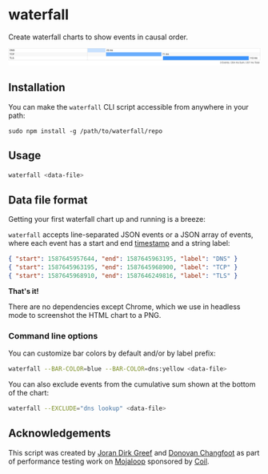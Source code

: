 # waterfall

Create waterfall charts to show events in causal order.

![An example network waterfall](https://github.com/DonChangfoot/waterfall/blob/master/example.png?raw=true)

## Installation

You can make the `waterfall` CLI script accessible from anywhere in your path:

```
sudo npm install -g /path/to/waterfall/repo
```

## Usage

```bash
waterfall <data-file>
```

## Data file format

Getting your first waterfall chart up and running is a breeze:

`waterfall` accepts line-separated JSON events or a JSON array of events, where
each event has a start and end [timestamp](https://developer.mozilla.org/en-US/docs/Web/JavaScript/Reference/Global_Objects/Date/now) and a string label:

```json
{ "start": 1587645957644, "end": 1587645963195, "label": "DNS" }
{ "start": 1587645963195, "end": 1587645968900, "label": "TCP" }
{ "start": 1587645968910, "end": 1587646249816, "label": "TLS" }
```

**That's it!**

There are no dependencies except Chrome, which we use in headless mode to screenshot the HTML chart to a PNG.


### Command line options

You can customize bar colors by default and/or by label prefix:

```bash
waterfall --BAR-COLOR=blue --BAR-COLOR=dns:yellow <data-file>
````

You can also exclude events from the cumulative sum shown at the bottom of the
chart:

```bash
waterfall --EXCLUDE="dns lookup" <data-file>
````

## Acknowledgements

This script was created by [Joran Dirk Greef](https://github.com/jorangreef) and [Donovan Changfoot](https://github.com/DonChangfoot) as part of performance testing work on [Mojaloop](https://mojaloop.io) sponsored by [Coil](https://coil.com).
